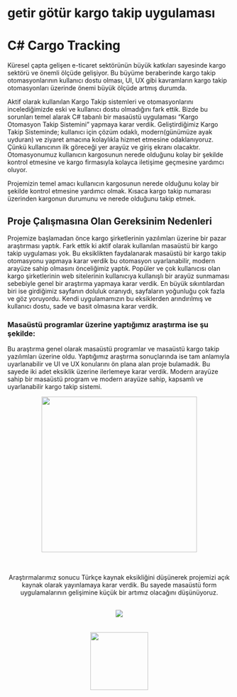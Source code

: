 # getir götür kargo takip uygulaması
# C# Cargo Tracking

Küresel çapta gelişen e-ticaret sektörünün büyük katkıları sayesinde kargo sektörü ve önemli
ölçüde gelişiyor. Bu büyüme beraberinde kargo takip otomasyonlarının kullanıcı dostu
olması, UI, UX gibi kavramların kargo takip otomasyonları üzerinde önemi büyük ölçüde
artmış durumda.

Aktif olarak kullanılan Kargo Takip sistemleri ve otomasyonlarını incelediğimizde eski ve
kullanıcı dostu olmadığını fark ettik. Bizde bu sorunları temel alarak C# tabanlı bir masaüstü
uygulaması “Kargo Otomasyon Takip Sistemini” yapmaya karar verdik.
Geliştirdiğimiz Kargo Takip Sisteminde; kullanıcı için çözüm odaklı, modern(günümüze ayak
uyduran) ve ziyaret amacına kolaylıkla hizmet etmesine odaklanıyoruz. Çünkü kullanıcının
ilk göreceği yer arayüz ve giriş ekranı olacaktır. Otomasyonumuz kullanıcın kargosunun
nerede olduğunu kolay bir şekilde kontrol etmesine ve kargo firmasıyla kolayca iletişime
geçmesine yardımcı oluyor.

Projemizin temel amacı kullanıcın kargosunun nerede olduğunu kolay bir şekilde kontrol
etmesine yardımcı olmak. Kısaca kargo takip numarası üzerinden kargonun durumunu ve
nerede olduğunu takip etmek.

##  Proje Çalışmasına Olan Gereksinim Nedenleri
Projemize başlamadan önce kargo şirketlerinin yazılımları üzerine bir pazar araştırması
yaptık. Fark ettik ki aktif olarak kullanılan masaüstü bir kargo takip uygulaması yok. Bu
eksiklikten faydalanarak masaüstü bir kargo takip otomasyonu yapmaya karar verdik bu
otomasyon uyarlanabilir, modern arayüze sahip olmasını önceliğimiz yaptık. Popüler ve çok
kullanıcısı olan kargo şirketlerinin web sitelerinin kullanıcıya kullanışlı bir arayüz sunmaması
sebebiyle genel bir araştırma yapmaya karar verdik. En büyük sıkıntılardan biri ise girdiğimiz
sayfanın doluluk oranıydı, sayfaların yoğunluğu çok fazla ve göz yoruyordu. Kendi
uygulamamızın bu eksiklerden arındırılmış ve kullanıcı dostu, sade ve basit olmasına karar
verdik.
### Masaüstü programlar üzerine yaptığımız araştırma ise şu şekilde:
Bu araştırma genel olarak masaüstü programlar ve masaüstü kargo takip yazılımları üzerine
oldu. Yaptığımız araştırma sonuçlarında ise tam anlamıyla uyarlanabilir ve UI ve UX
konularını ön plana alan proje bulamadık. Bu sayede iki adet eksiklik üzerine ilerlemeye karar
verdik. Modern arayüze sahip bir masaüstü program ve modern arayüze sahip, kapsamlı ve
uyarlanabilir kargo takip sistemi.

<div align="center"><img  height="350" src="https://user-images.githubusercontent.com/60429097/178782937-b474ac71-b6d7-4d5f-90ac-b172c5521e74.png" />

<br><br>
Araştırmalarımız sonucu Türkçe kaynak eksikliğini düşünerek projemizi açık kaynak olarak
yayınlamaya karar verdik. Bu sayede masaüstü form uygulamalarının gelişimine küçük bir
artımız olacağını düşünüyoruz.
<br>
<br>

  <img src="https://user-images.githubusercontent.com/60429097/178789199-c11d914e-6728-4ed3-a526-3a8f50e5d981.png" />
  <br> <br> <br>
<img width="130" src="https://user-images.githubusercontent.com/60429097/178789781-585d97e1-fed2-43ff-bc88-715edd342bf9.png" />











